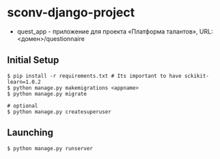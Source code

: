 # sconv-django-project

- quest_app - приложение для проекта «Платформа талантов», URL: <домен>/questionnaire

## Initial Setup 
```
$ pip install -r requirements.txt # Its important to have sckikit-learn=1.0.2
$ python manage.py makemigrations <appname>
$ python manage.py migrate

# optional 
$ python manage.py createsuperuser 

```
## Launching
```
$ python manage.py runserver
```
